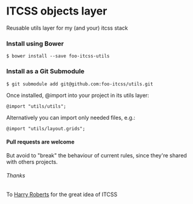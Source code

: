 # ITCSS objects layer
Reusable utils layer for my (and your) itcss stack

### Install using Bower

```
$ bower install --save foo-itcss-utils
```

### Install as a Git Submodule

```
$ git submodule add git@github.com:foo-itcss/utils.git
```
Once installed, @import into your project in its utils layer:
```
@import "utils/utils";
````
Alternatively you can import only needed files, e.g.:
```
@import "utils/layout.grids";
```

#### Pull requests are welcome
But avoid to "break" the behaviour of current rules, since they're shared with others projects.

###### Thanks
To [Harry Roberts](http://csswizardry.com/) for the great idea of ITCSS
